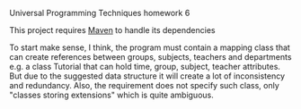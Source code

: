 Universal Programming Techniques homework 6

This project requires [Maven](https://maven.apache.org) to handle its dependencies

To start make sense, I think, the program must contain a mapping class that can create references between groups, subjects, teachers and departments e.g. a class Tutorial that can hold time, group, subject, teacher attributes. But due to the suggested data structure it will create a lot of inconsistency and redundancy. Also, the requirement does not specify such class, only "classes storing extensions" which is quite ambiguous.
